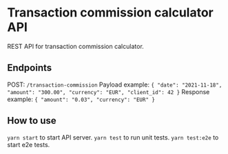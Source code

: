 # Transaction commission calculator API
REST API for transaction commission calculator. 

## Endpoints
POST: `/transaction-commission`
Payload example:
    ```
    {
        "date": "2021-11-18",
        "amount": "300.00",
        "currency": "EUR",
        "client_id": 42
    }
    ```
Response example:
    ```
    {
        "amount": "0.03",
        "currency": "EUR"
    }
    ```

## How to use

`yarn start` to start API server.
`yarn test`  to run unit tests.
`yarn test:e2e` to start e2e tests.